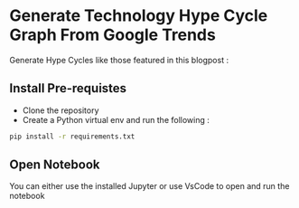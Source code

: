 # Generate Technology Hype Cycle Graph From Google Trends
Generate Hype Cycles like those featured in this blogpost : 

## Install Pre-requistes
* Clone the repository
* Create a Python virtual env and run the following :
```bash
pip install -r requirements.txt
```
## Open Notebook
You can either use the installed Jupyter or use VsCode to open and run the notebook
